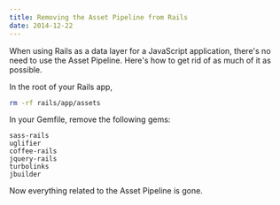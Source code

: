 ```yaml
---
title: Removing the Asset Pipeline from Rails
date: 2014-12-22
---
```


When using Rails as a data layer for a JavaScript application, there's no need to use the Asset Pipeline. Here's how to get rid of as much of it as possible.

In the root of your Rails app,

```sh
rm -rf rails/app/assets
```

In your Gemfile, remove the following gems:

```
sass-rails
uglifier
coffee-rails
jquery-rails
turbolinks
jbuilder
```

Now everything related to the Asset Pipeline is gone.

